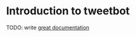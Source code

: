 # Introduction to tweetbot

TODO: write [great documentation](http://jacobian.org/writing/what-to-write/)
